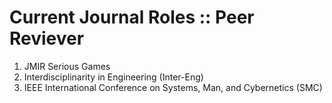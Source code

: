 # Current Journal Roles :: Peer Reviever
1. JMIR Serious Games
2. Interdisciplinarity in Engineering (Inter-Eng)
3. IEEE International Conference on Systems, Man, and Cybernetics (SMC)
